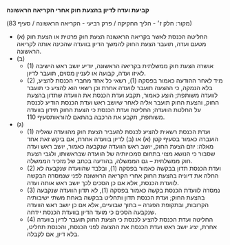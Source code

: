 **קביעת ועדה לדיון בהצעת חוק אחרי הקריאה הראשונה**

(מקור: חלק ז׳ - הליך החקיקה / פרק רביעי - הקריאה הראשונה / סעיף 83)
 * (א) החליטה הכנסת לאשר בקריאה הראשונה הצעת חוק פרטית או הצעת חוק מטעם ועדה, תועבר הצעת החוק להמשך הדיון בוועדה שהכינה אותה לקריאה הראשונה.
 * (ב) 
   * (1) אושרה הצעת חוק ממשלתית בקריאה הראשונה, יודיע יושב ראש הישיבה לאיזו ועדה, קבועה או לעניין מסוים, תועבר לדיון.
   * (2) מיד לאחר ההודעה כאמור בפסקה (1), רשאי כל אחד מחברי הכנסת להציע, בלא הנמקה, כי ההצעה תועבר לוועדה אחרת וכן רשאי הוא להציע כי תועבר לוועדה משותפת; הוצע כאמור, תקבע ועדת הכנסת את הוועדה שתדון בהצעת החוק, והצעת החוק תועבר אליה לאחר שיושב ראש ועדת הכנסת הודיע לכנסת על החלטת הוועדה; החליטה ועדת הכנסת כי הצעת החוק תידון בוועדה משותפת, תקבע את הרכבה בהתאם להוראותסעיף 110.
 * (ג) 
   * (1) ועדת הכנסת רשאית להציע לכנסת להעביר הצעת חוק מהוועדה שאליה הועברה כאמור בסעיף קטן (א) או (ב) לדיון בוועדה אחרת, אם ביקש זאת אחד מאלה: יוזם הצעת החוק, יושב ראש הוועדה שנקבעה כאמור, יושב ראש ועדה שסבור כי הנושא מצוי בתחום סמכויותיה של הוועדה שבראשותו, ולגבי הצעת חוק ממשלתית – גם הממשלה, בהודעה בכתב של מזכיר הממשלה.
   * (2) ועדת הכנסת תדון בבקשה כאמור בפסקה (1), ובלבד שהוועדה שנקבעה לא החלה את דיוניה בהצעת החוק אחרי הקריאה הראשונה לפני שנמסרה הבקשה לוועדת הכנסת, אלא אם כן הסכים לכך יושב ראש אותה ועדה.
   * (3) נמסרה לוועדת הכנסת בקשה כאמור בפסקה (1), לא תדון הוועדה שנקבעה בהצעת החוק; ועדת הכנסת תדון ותחליט בבקשה באחת משתי ישיבותיה הקרובות, ובתקופת הפגרה – בתוך שבועיים, אלא אם כן יושב ראש הוועדה שנקבעה הסכים כי מועד הדיון בוועדת הכנסת יידחה.
   * (4) החליטה ועדת הכנסת להציע לכנסת כי הצעת החוק תועבר לדיון בוועדה אחרת, יציג יושב ראש ועדת הכנסת את ההצעה לפני הכנסת, והכנסת תחליט, בלא דיון, אם לקבלה.